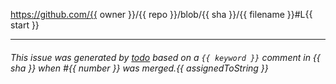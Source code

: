 https://github.com/{{ owner }}/{{ repo }}/blob/{{ sha }}/{{ filename }}#L{{ start }}

---

###### This issue was generated by [todo](https://todo.jasonet.co) based on a `{{ keyword }}` comment in {{ sha }} when #{{ number }} was merged.{{ assignedToString }}